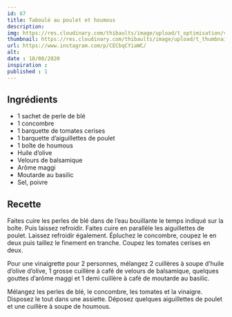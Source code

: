 ```yaml
---
id: 67
title: Taboulé au poulet et houmous
description: 
img: https://res.cloudinary.com/thibaults/image/upload/t_optimisation/v1600523832/Recipes/20200818_taboule_poulet.jpg
thumbnail: https://res.cloudinary.com/thibaults/image/upload/t_thumbnail_josie/v1600523832/Recipes/20200818_taboule_poulet.jpg
url: https://www.instagram.com/p/CECbqCYiaWC/
alt: 
date : 18/08/2020
inspiration :
published : 1
---
```


## Ingrédients
 - 1 sachet de perle de blé
 - 1 concombre
 - 1 barquette de tomates cerises
 - 1 barquette d’aiguillettes de poulet
 - 1 boîte de houmous
 - Huile d’olive
 - Velours de balsamique
 - Arôme maggi
 - Moutarde au basilic
 - Sel, poivre

## Recette
Faites cuire les perles de blé dans de l’eau bouillante le temps indiqué sur la boîte. Puis laissez refroidir. Faites cuire en parallèle les aiguillettes de poulet. Laissez refroidir également. Épluchez le concombre, coupez le en deux puis taillez le finement en tranche. Coupez les tomates cerises en deux.

Pour une vinaigrette pour 2 personnes, mélangez 2 cuillères à soupe d’huile d’olive d’olive, 1 grosse cuillère à café de velours de balsamique, quelques gouttes d’arôme maggi et 1 demi cuillère à café de moutarde au basilic.

Mélangez les perles de blé, le concombre, les tomates et la vinaigre. Disposez le tout dans une assiette. Déposez quelques aiguillettes de poulet et une cuillère à soupe de houmous.